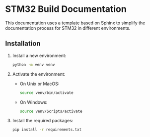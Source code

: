 # STM32 Build Documentation

This documentation uses a template based on Sphinx to simplify the documentation process for STM32 in different environments.

## Installation

1. Install a new environment:
    ```sh
    python -m venv venv
    ```

2. Activate the environment:
    - On Unix or MacOS:
      ```sh
      source venv/bin/activate
      ```
    - On Windows:
      ```sh
      source venv/Scripts/activate
      ```

3. Install the required packages:
    ```sh
    pip install -r requirements.txt
    ```